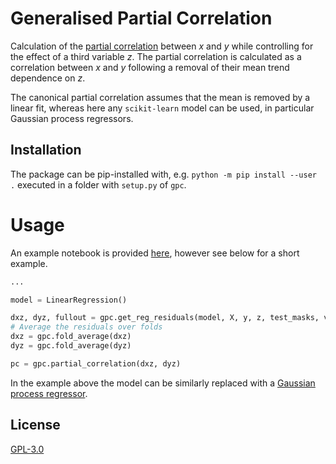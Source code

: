 # Generalised Partial Correlation

Calculation of the [partial correlation](https://en.wikipedia.org/wiki/Partial_correlation) between $x$ and $y$ while controlling for the effect of a third variable $z$. The partial correlation is calculated as a correlation between $x$ and $y$ following a removal of their mean trend dependence on $z$.


The canonical partial correlation assumes that the mean is removed by a linear fit, whereas here any `scikit-learn` model can be used, in particular Gaussian process regressors.


## Installation

The package can be pip-installed with, e.g. `python -m pip install --user .` executed in a folder with `setup.py` of `gpc`.


# Usage

An example notebook is provided [here](https://github.com/Richard-Sti/gpc/blob/main/scripts/example.ipynb), however see below for a short example.


```python
...

model = LinearRegression()

dxz, dyz, fullout = gpc.get_reg_residuals(model, X, y, z, test_masks, verbose=False)
# Average the residuals over folds
dxz = gpc.fold_average(dxz)
dyz = gpc.fold_average(dyz)

pc = gpc.partial_correlation(dxz, dyz)
```

In the example above the model can be similarly replaced with a [Gaussian process regressor](https://scikit-learn.org/stable/modules/generated/sklearn.gaussian_process.GaussianProcessRegressor.html).


## License
[GPL-3.0](https://www.gnu.org/licenses/gpl-3.0.en.html)